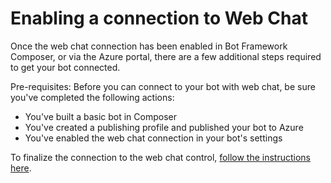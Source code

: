 # Enabling a connection to Web Chat

Once the web chat connection has been enabled in Bot Framework Composer, or via the Azure portal, there are a few additional steps required to get your bot connected.

Pre-requisites: Before you can connect to your bot with web chat, be sure you've completed the following actions:

* You've built a basic bot in Composer
* You've created a publishing profile and published your bot to Azure
* You've enabled the web chat connection in your bot's settings

To finalize the connection to the web chat control, [follow the instructions here](https://docs.microsoft.com/en-us/azure/bot-service/bot-service-channel-connect-webchat?view=azure-bot-service-4.0#embed-the-web-chat-control-in-a-web-page).